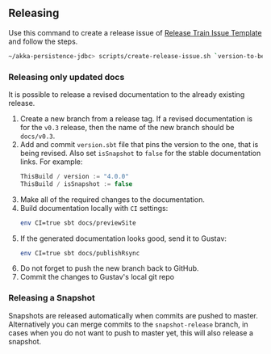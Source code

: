 ## Releasing

Use this command to create a release issue of [Release Train Issue Template](docs/release-train-issue-template.md) and follow the steps.

```bash
~/akka-persistence-jdbc> scripts/create-release-issue.sh `version-to-be-released`
```

### Releasing only updated docs

It is possible to release a revised documentation to the already existing release.

1. Create a new branch from a release tag. If a revised documentation is for the `v0.3` release, then the name of the new branch should be `docs/v0.3`.
1. Add and commit `version.sbt` file that pins the version to the one, that is being revised. Also set `isSnapshot` to `false` for the stable documentation links. For example:
    ```scala
    ThisBuild / version := "4.0.0"
    ThisBuild / isSnapshot := false
    ```
1. Make all of the required changes to the documentation.
1. Build documentation locally with `CI` settings:
    ```sh
    env CI=true sbt docs/previewSite
    ```
1. If the generated documentation looks good, send it to Gustav:
    ```sh
    env CI=true sbt docs/publishRsync
    ```
1. Do not forget to push the new branch back to GitHub.
1. Commit the changes to Gustav's local git repo

### Releasing a Snapshot

Snapshots are released automatically when commits are pushed to master. 
Alternatively you can merge commits to the `snapshot-release` branch, in cases when you do not want to push to master yet, this will also release a snapshot.